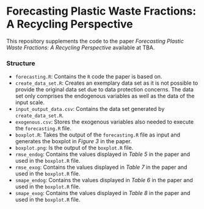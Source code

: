 # Forecasting Plastic Waste Fractions: A Recycling Perspective

This repository supplements the code to the paper *Forecasting Plastic Waste Fractions: A Recycling Perspective* available at TBA.

### Structure

- `forecasting.R`: Contains the `R` code the paper is based on.
- `create_data_set.R`: Creates an exemplary data set as it is not possible to provide the original data set due to data protection concerns. The data set only comprises the endogenous variables as well as the data of the input scale.
- `input_output_data.csv`: Contains the data set generated by `create_data_set.R`.
- `exogenous.csv`: Stores the exogenous variables also needed to execute the `forecasting.R` file.
- `boxplot.R`: Takes the output of the `forecasting.R` file as input and generates the boxplot in *Figure 3* in the paper.
- `boxplot.png`: Is the output of the `boxplot.R` file.
- `rmse_endog`: Contains the values displayed in *Table 5* in the paper and used in the `boxplot.R` file.
- `rmse_exog`: Contains the values displayed in *Table 7* in the paper and used in the `boxplot.R` file.
- `smape_endog`: Contains the values displayed in *Table 6* in the paper and used in the `boxplot.R` file.
- `smape_exog`: Contains the values displayed in *Table 8* in the paper and used in the `boxplot.R` file.
